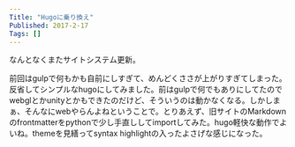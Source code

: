 ```yaml
---
Title: "Hugoに乗り換え"
Published: 2017-2-17
Tags: []
---
```


なんとなくまたサイトシステム更新。

前回はgulpで何もかも自前にしすぎて、めんどくささが上がりすぎてしまった。反省してシンプルなhugoにしてみました。前はgulpで何でもありにしてたのでwebglとかunityとかもできたのだけど、そういうのは動かなくなる。しかしまぁ、そんなにwebやらんよねということで。とりあえず、旧サイトのMarkdownのfrontmatterをpythonで少し手直ししてimportしてみた。hugo軽快な動作でよいね。themeを見繕ってsyntax highlightの入ったよさげな感じになった。
